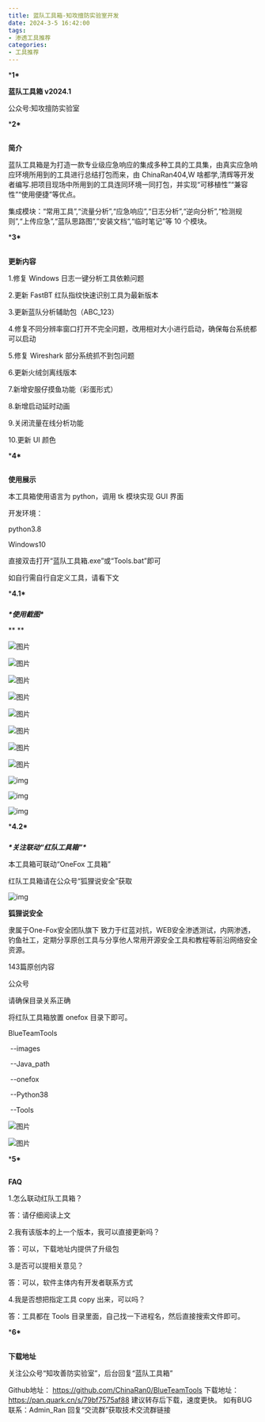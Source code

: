 ```yaml
---
title: 蓝队工具箱-知攻擅防实验室开发
date: 2024-3-5 16:42:00
tags:
- 渗透工具推荐
categories:
- 工具推荐
---
```




***1\***

**蓝队工具箱 v2024.1**

公众号:知攻擅防实验室

***2\***



##   

**简介**

蓝队工具箱是为打造一款专业级应急响应的集成多种工具的工具集，由真实应急响应环境所用到的工具进行总结打包而来，由 ChinaRan404,W 啥都学,清辉等开发者编写.把项目现场中所用到的工具连同环境一同打包，并实现“可移植性”“兼容性”“使用便捷”等优点。

集成模块：“常用工具”,“流量分析”,“应急响应”,“日志分析”,“逆向分析”,“检测规则”,“上传应急”,“蓝队思路图”,”安装文档“,“临时笔记”等 10 个模块。

***3\***



##   

**更新内容**

1.修复 Windows 日志一键分析工具依赖问题

2.更新 FastBT 红队指纹快速识别工具为最新版本

3.更新蓝队分析辅助包（ABC_123）

4.修复不同分辨率窗口打开不完全问题，改用相对大小进行启动，确保每台系统都可以启动

5.修复 Wireshark 部分系统抓不到包问题

6.更新火绒剑离线版本

7.新增安服仔摸鱼功能（彩蛋形式）

8.新增启动延时动画

9.关闭流量在线分析功能

10.更新 UI 颜色

***4\***



##   

**使用展示**

本工具箱使用语言为 python，调用 tk 模块实现 GUI 界面

开发环境：

python3.8

Windows10

直接双击打开“蓝队工具箱.exe”或“Tools.bat”即可

如自行需自行自定义工具，请看下文

***4.1\***



###   

***\*使用截图\****

**
**

![图片](https://mmbiz.qpic.cn/mmbiz_png/H7ec9FOh7voGgiaGLy41kO9b8kNA9qGVnbogjaFZ5zX0hh0bPBHHibgBvz56PDhDkyD9DLOQu4MVWfQlDPC9xN1g/640?wx_fmt=png&from=appmsg&tp=wxpic&wxfrom=5&wx_lazy=1&wx_co=1)

![图片](https://mmbiz.qpic.cn/mmbiz_png/H7ec9FOh7voGgiaGLy41kO9b8kNA9qGVngpkwde1Dr4sztMvNgTZ3IbIJNfu1gzJ1yBujQZypicKZ5ewR2YibWs7g/640?wx_fmt=png&from=appmsg&tp=wxpic&wxfrom=5&wx_lazy=1&wx_co=1)

![图片](https://mmbiz.qpic.cn/mmbiz_png/H7ec9FOh7voGgiaGLy41kO9b8kNA9qGVnVGLianiaKSzbcX79EH8vUllrYrfXQ94QK02mtEJCJoKFbxZj6ticoOCOQ/640?wx_fmt=png&from=appmsg&tp=wxpic&wxfrom=5&wx_lazy=1&wx_co=1)

![图片](https://mmbiz.qpic.cn/mmbiz_png/H7ec9FOh7voGgiaGLy41kO9b8kNA9qGVn5cAYiaWiawJT7VoUqgXVHhHYiadUibLUqVCweQEp3EsGnzfGiarZ967rb8g/640?wx_fmt=png&from=appmsg&tp=wxpic&wxfrom=5&wx_lazy=1&wx_co=1)

![图片](https://mmbiz.qpic.cn/mmbiz_png/H7ec9FOh7voGgiaGLy41kO9b8kNA9qGVnz4dyftBELDnnFA2clfe8kq4RCJ5nRiaT7Ik8B4wlEgQiadicyp6Px1b3g/640?wx_fmt=png&from=appmsg&tp=wxpic&wxfrom=5&wx_lazy=1&wx_co=1)

![图片](https://mmbiz.qpic.cn/mmbiz_png/H7ec9FOh7voGgiaGLy41kO9b8kNA9qGVnk8Qn8etxmBg3R40kZclpFKn8ic1K2EL6X8sPLk3OgYR23Bf3hCFoicrw/640?wx_fmt=png&from=appmsg&tp=wxpic&wxfrom=5&wx_lazy=1&wx_co=1)

![图片](https://mmbiz.qpic.cn/mmbiz_png/H7ec9FOh7voGgiaGLy41kO9b8kNA9qGVnztpibEPstibXcCMa5hic6HRMHibyS7APibyDibicdNZ8GTl5Z0ID7f7Nsicc2w/640?wx_fmt=png&from=appmsg&tp=wxpic&wxfrom=5&wx_lazy=1&wx_co=1)

![图片](https://mmbiz.qpic.cn/mmbiz_png/H7ec9FOh7voGgiaGLy41kO9b8kNA9qGVn8T1OfIia1UcWBOLiazrO1T48KKPGQUUT5TlLerNeF9DBgpEmuiakHFZ3Q/640?wx_fmt=png&from=appmsg&tp=wxpic&wxfrom=5&wx_lazy=1&wx_co=1)

![img](https://mmbiz.qpic.cn/mmbiz_png/H7ec9FOh7voGgiaGLy41kO9b8kNA9qGVnzA3OVKVZEt3qvd87llV6jmSs2JSbc05nIAMibFygWMdzCVB6Gva1ia7Q/640?wx_fmt=png&from=appmsg&wxfrom=13&tp=wxpic)

![img](https://mmbiz.qpic.cn/mmbiz_png/H7ec9FOh7voGgiaGLy41kO9b8kNA9qGVnegbXuB9w9lZ9SLo9nopfXlEjbmicgXzx33aibM3ZG9vicTdpxtJx0uMAQ/640?wx_fmt=png&from=appmsg&wxfrom=13&tp=wxpic)

![img](https://mmbiz.qpic.cn/mmbiz_png/H7ec9FOh7voGgiaGLy41kO9b8kNA9qGVnfDeiabiaehVVnMsfG78WImRAH8JK8EH2RTA65PrvsRAZQBiadxiaLKU9Dw/640?wx_fmt=png&from=appmsg&wxfrom=13&tp=wxpic)



***4.2\***



###   

***\*关注联动“红队工具箱”\****

本工具箱可联动“OneFox 工具箱”

红队工具箱请在公众号“狐狸说安全”获取

![img](http://mmbiz.qpic.cn/mmbiz_png/pH5fZ5lvwwZfSsAKPHycBWibEuQqXvaljjkaZiaKibSHKhkQIV7fU0VbnaVILAOc3YtVSCKC9eT7qjpJSMh42Hurw/300?wx_fmt=png&wxfrom=19)

**狐狸说安全**

隶属于One-Fox安全团队旗下 致力于红蓝对抗，WEB安全渗透测试，内网渗透，钓鱼社工，定期分享原创工具与分享他人常用开源安全工具和教程等前沿网络安全资源。

143篇原创内容



公众号



请确保目录关系正确

将红队工具箱放置 onefox 目录下即可。

  BlueTeamTools

​      --images

​      --Java_path         

​      --onefox

​      --Python38

​      --Tools

![图片](https://mmbiz.qpic.cn/mmbiz_png/H7ec9FOh7voGgiaGLy41kO9b8kNA9qGVnP3zU7aNxAoib8ia2pBib4lkiczrZTjENzCyavUNLXsbsFFhQrUX594xhFw/640?wx_fmt=png&from=appmsg&tp=wxpic&wxfrom=5&wx_lazy=1&wx_co=1)

  

![图片](https://mmbiz.qpic.cn/mmbiz_png/H7ec9FOh7voGgiaGLy41kO9b8kNA9qGVnE01YgTN8Ajx7iaolcM3aU4JjfqwP9OT8KK6x9jhrdR85WANJmfSic9kA/640?wx_fmt=png&from=appmsg&tp=wxpic&wxfrom=5&wx_lazy=1&wx_co=1)

***5\***



##   

**FAQ**

1.怎么联动红队工具箱？

答：请仔细阅读上文

2.我有该版本的上一个版本，我可以直接更新吗？

答：可以，下载地址内提供了升级包

3.是否可以提相关意见？

答：可以，软件主体内有开发者联系方式

4.我是否想把指定工具 copy 出来，可以吗？

答：工具都在 Tools 目录里面，自己找一下进程名，然后直接搜索文件即可。

***6\***



##   

**下载地址**

关注公众号“知攻善防实验室”，后台回复“蓝队工具箱”

Github地址：
https://github.com/ChinaRan0/BlueTeamTools
下载地址：
https://pan.quark.cn/s/79bf7575af88
建议转存后下载，速度更快。
如有BUG联系：Admin_Ran
回复“交流群”获取技术交流群链接